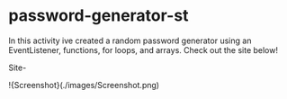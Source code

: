 # password-generator-st


In this activity ive created a random password generator using an EventListener, functions, for loops, and arrays.
Check out the site below!


Site-


!{Screenshot}(./images/Screenshot.png)